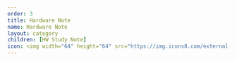 ```yaml
---
order: 3
title: Hardware Note
name: Hardware Note
layout: category
children: [HW Study Note]
icon: <img width="64" height="64" src="https://img.icons8.com/external-flaticons-lineal-color-flat-icons/64/external-hardware-technology-ecommerce-flaticons-lineal-color-flat-icons.png" alt="external-hardware-technology-ecommerce-flaticons-lineal-color-flat-icons"/>
---
```


